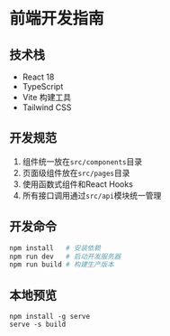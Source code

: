 # 前端开发指南

## 技术栈
- React 18
- TypeScript
- Vite 构建工具
- Tailwind CSS

## 开发规范
1. 组件统一放在`src/components`目录
2. 页面级组件放在`src/pages`目录
3. 使用函数式组件和React Hooks
4. 所有接口调用通过`src/api`模块统一管理

## 开发命令
```bash
npm install   # 安装依赖
npm run dev   # 启动开发服务器
npm run build # 构建生产版本
```

## 本地预览
```
npm install -g serve
serve -s build
```
